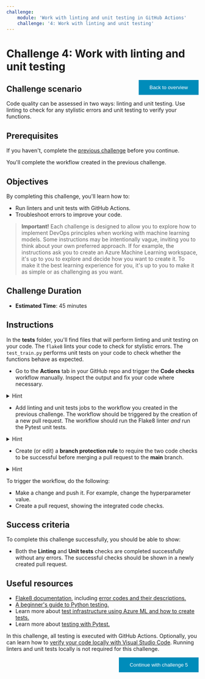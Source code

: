 ```yaml
---
challenge:
    module: 'Work with linting and unit testing in GitHub Actions'
    challenge: '4: Work with linting and unit testing'
---
```


<style>
.button  {
  border: none;
  color: white;
  padding: 12px 28px;
  background-color: #008CBA;
  float: right;
}
</style>

# Challenge 4: Work with linting and unit testing

<button class="button" onclick="window.location.href='https://microsoftlearning.github.io/mslearn-mlops/';">Back to overview</button>

## Challenge scenario

Code quality can be assessed in two ways: linting and unit testing. Use linting to check for any stylistic errors and unit testing to verify your functions.

## Prerequisites

If you haven't, complete the [previous challenge](03-trigger-workflow.md) before you continue.

You'll complete the workflow created in the previous challenge.

## Objectives

By completing this challenge, you'll learn how to:

- Run linters and unit tests with GitHub Actions.
- Troubleshoot errors to improve your code.

> **Important!**
> Each challenge is designed to allow you to explore how to implement DevOps principles when working with machine learning models. Some instructions may be intentionally vague, inviting you to think about your own preferred approach. If for example, the instructions ask you to create an Azure Machine Learning workspace, it's up to you to explore and decide how you want to create it. To make it the best learning experience for you, it's up to you to make it as simple or as challenging as you want.

## Challenge Duration

- **Estimated Time**: 45 minutes

## Instructions

In the **tests** folder, you'll find files that will perform linting and unit testing on your code. The `flake8` lints your code to check for stylistic errors. The `test_train.py` performs unit tests on your code to check whether the functions behave as expected.

- Go to the **Actions** tab in your GitHub repo and trigger the **Code checks** workflow manually. Inspect the output and fix your code where necessary.

<details>
<summary>Hint</summary>
<br/>
Whenever the linter finds an error, the GitHub Actions step will fail with exit code 1. Inspect the output of the workflow to see the specific error codes for the linter. Next to the error code, the output will also list the source file with the line number and column number to help you find the cause of the error.
</details>

- Add linting and unit tests jobs to the workflow you created in the previous challenge. The workflow should be triggered by the creation of a new pull request. The workflow should run the Flake8 linter *and* run the Pytest unit tests.

<details>
<summary>Hint</summary>
<br/>
To include unit testing in your workflow, install Pytest (using the <code>requirements.txt</code>), and run the tests with <code>pytest tests/</code>. By default, Pytest uses test files that are prefixed with <code>test</code>.
</details>

- Create (or edit) a **branch protection rule** to require the two code checks to be successful before merging a pull request to the **main** branch.

<details>
<summary>Hint</summary>
<br/>
To configure checks to be required to pass before merging, you can enable <b>status checks</b> in a branch protection rule. To find the checks, your jobs need to have a name. To ensure the checks run whenever a pull request is created, your checks should be part of a GitHub Actions workflow triggered by a <code>pull_request</code> event.
</details>

To trigger the workflow, do the following:

- Make a change and push it. For example, change the hyperparameter value. 
- Create a pull request, showing the integrated code checks.

## Success criteria

To complete this challenge successfully, you should be able to show:

- Both the **Linting** and **Unit tests** checks are completed successfully without any errors. The successful checks should be shown in a newly created pull request.

## Useful resources

- [Flake8 documentation](https://flake8.pycqa.org/latest/user/index.html), including [error codes and their descriptions.](https://flake8.pycqa.org/en/latest/user/error-codes.html)
- [A beginner's guide to Python testing.](https://miguelgfierro.com/blog/2018/a-beginners-guide-to-python-testing)
- Learn more about [test infrastructure using Azure ML and how to create tests.](https://github.com/microsoft/recommenders/tree/main/tests)
- Learn more about [testing with Pytest.](https://docs.microsoft.com/learn/modules/test-python-with-pytest/)

In this challenge, all testing is executed with GitHub Actions. Optionally, you can learn how to [verify your code locally with Visual Studio Code](https://docs.microsoft.com/learn/modules/source-control-for-machine-learning-projects/5-verify-your-code-locally). Running linters and unit tests locally is not required for this challenge.

<button class="button" onclick="window.location.href='05-environments';">Continue with challenge 5</button>